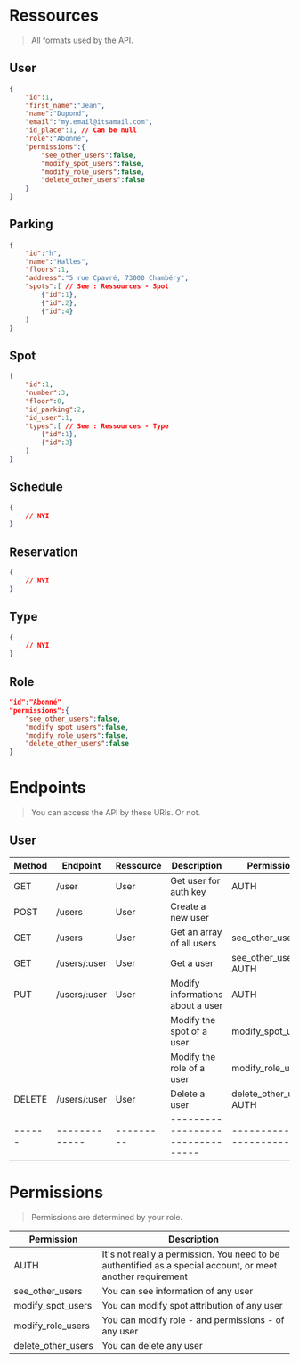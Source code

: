 # Ressources

> All formats used by the API.

## User

```json
{
	"id":1,
	"first_name":"Jean",
	"name":"Dupond",
	"email":"my.email@itsamail.com",
	"id_place":1, // Can be null
	"role":"Abonné",
	"permissions":{
		"see_other_users":false,
		"modify_spot_users":false,
		"modify_role_users":false,
		"delete_other_users":false
	}
}
```

## Parking

```json
{
	"id":"h",
	"name":"Halles",
	"floors":1,
	"address":"5 rue Cpavré, 73000 Chambéry",
	"spots":[ // See : Ressources - Spot
		{"id":1},
		{"id":2},
		{"id":4}
	]
}
```

## Spot

```json
{
	"id":1,
	"number":3,
	"floor":0,
	"id_parking":2,
	"id_user":1,
	"types":[ // See : Ressources - Type
		{"id":1},
		{"id":3}
	]
}
```

## Schedule

```json
{
	// NYI
}
```

## Reservation

```json
{
	// NYI
}
```

## Type

```json
{
	// NYI
}
```

## Role

```json
"id":"Abonné"
"permissions":{
	"see_other_users":false,
	"modify_spot_users":false,
	"modify_role_users":false,
	"delete_other_users":false
}
```

# Endpoints

> You can access the API by these URIs. Or not.

## User

| Method | Endpoint      | Ressource | Description                      | Permission              |
| ------ | ------------- | --------- | -------------------------------- | ----------------------- |
| GET    | /user         | User      | Get user for auth key            | AUTH                    |
| POST   | /users        | User      | Create a new user                |                         |
| GET    | /users        | User      | Get an array of all users        | see_other_users         |
| GET    | /users/:user  | User      | Get a user                       | see_other_users AUTH    | 
| PUT    | /users/:user  | User      | Modify informations about a user | AUTH                    |
|        |               |           | Modify the spot of a user        | modify_spot_users       |
|        |               |           | Modify the role of a user        | modify_role_users       |
| DELETE | /users/:user  | User      | Delete a user                    | delete_other_users AUTH |
| ------ | ------------- | --------- | -------------------------------- | ----------------------- |

# Permissions

> Permissions are determined by your role.

| Permission         | Description                                                                                                 |
| ------------------ | ----------------------------------------------------------------------------------------------------------- |
| AUTH               | It's not really a permission. You need to be authentified as a special account, or meet another requirement |
| see_other_users    | You can  see information of any user                                                                        |
| modify_spot_users  | You can modify spot attribution of any user                                                                 |
| modify_role_users  | You can modify role - and permissions - of any user                                                         |
| delete_other_users | You can delete any user                                                                                     |